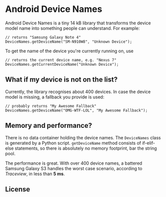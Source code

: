 Android Device Names
===================

Android Device Names is a tiny 14 kB library that transforms the device model name into something people can understand. For example:

```
// returns "Samsung Galaxy Note 4"
DeviceNames.getDeviceName("SM-N910W8", "Unknown Device"); 
```

To get the name of the device you're currently running on, use

```
// returns the current device name, e.g. "Nexus 7"
DeviceNames.getCurrentDeviceName("Unknown Device"); 
```

What if my device is not on the list?
---

Currently, the library recognises about 400 devices. In case the device model is missing, a fallback you provide is used:

```
// probably returns "My Awesome Fallback"
DeviceNames.getDeviceName("OMG-WTF-LOL", "My Awesome Fallback"); 
```

Memory and performance?
---

There is no data container holding the device names. The `DeviceNames` class is generated by a Python script. `getDeviceName` method consists of if-elif-else statements, so there is absolutely no memory footprint, bar the string pool. 

The performance is great. With over 400 device names, a battered Samsung Galaxy S3 handles the worst case scenario, according to *Traceview*, in less than **5 ms**.

License
---

